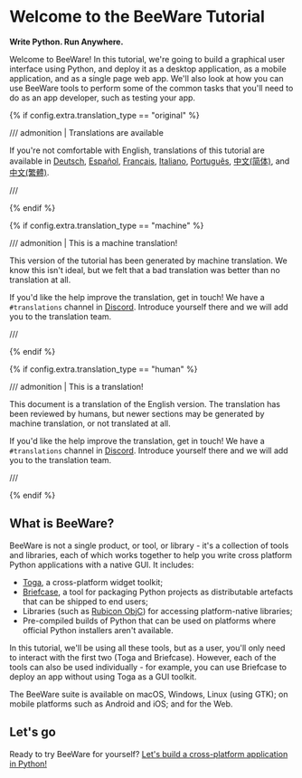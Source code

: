 # Welcome to the BeeWare Tutorial

**Write Python. Run Anywhere.**

Welcome to BeeWare! In this tutorial, we're going to build a graphical user interface using Python, and deploy it as a desktop application, as a mobile application, and as a single page web app. We'll also look at how you can use BeeWare tools to perform some of the common tasks that you'll need to do as an app developer, such as testing your app.

{% if config.extra.translation_type == "original" %}

/// admonition | Translations are available

If you're not comfortable with English, translations of this tutorial are available in [Deutsch](https://docs.beeware.org/de), [Español](https://docs.beeware.org/es), [Français](https://docs.beeware.org/fr), [Italiano](https://docs.beeware.org/it), [Português](https://docs.beeware.org/pt), [中文(简体)](https://docs.beeware.org/zh-cn), and [中文(繁體)](https://docs.beeware.org/zh-tw).

///

{% endif %}

{% if config.extra.translation_type == "machine" %}

/// admonition | This is a machine translation!

This version of the tutorial has been generated by machine translation. We know this isn't ideal, but we felt that a bad translation was better than no translation at all.

If you'd like the help improve the translation, get in touch! We have a `#translations` channel in [Discord](https://beeware.org/bee/chat/). Introduce yourself there and we will add you to the translation team.

///

{% endif %}

{% if config.extra.translation_type == "human" %}

/// admonition | This is a translation!

This document is a translation of the English version. The translation has been reviewed by humans, but newer sections may be generated by machine translation, or not translated at all.

If you'd like the help improve the translation, get in touch! We have a `#translations` channel in [Discord](https://beeware.org/bee/chat/). Introduce yourself there and we will add you to the translation team.

///

{% endif %}

## What is BeeWare?

BeeWare is not a single product, or tool, or library - it's a collection of tools and libraries, each of which works together to help you write cross platform Python applications with a native GUI. It includes:

- [Toga](https://toga.beeware.org), a cross-platform widget toolkit;
- [Briefcase](https://briefcase.beeware.org), a tool for packaging Python projects as distributable artefacts that can be shipped to end users;
- Libraries (such as [Rubicon ObjC](https://rubicon-objc.beeware.org)) for accessing platform-native libraries;
- Pre-compiled builds of Python that can be used on platforms where official Python installers aren't available.

In this tutorial, we'll be using all these tools, but as a user, you'll only need to interact with the first two (Toga and Briefcase). However, each of the tools can also be used individually - for example, you can use Briefcase to deploy an app without using Toga as a GUI toolkit.

The BeeWare suite is available on macOS, Windows, Linux (using GTK); on mobile platforms such as Android and iOS; and for the Web.

## Let's go

Ready to try BeeWare for yourself? [Let's build a cross-platform application in Python!](tutorial/tutorial-0.md)
